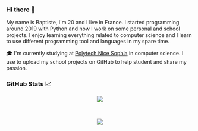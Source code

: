 ### Hi there 👋

My name is Baptiste, I'm 20 and I live in France. 
I started programming around 2019 with Python and now I work on some personal and school projects. 
I enjoy learning everything related to computer science and I learn to use different programming tool and languages in my spare time.

🎓 I'm currently studying at [Polytech Nice Sophia](https://polytech.univ-cotedazur.fr/) in computer science.
I use to upload my school projects on GitHub to help student and share my passion.

### GitHub Stats 📈

<p align="center">
  <img align="center" src="https://github-readme-stats.vercel.app/api?username=BaptisteLacroix&show_icons=true&theme=great-gatsby">
</p>
<br >

<p align="center">
  <img align="center" src="https://github-readme-stats.vercel.app/api/top-langs/?username=BaptisteLacroix&langs_count=11&theme=algolia">
</p>

<!--
**BaptisteLacroix/BaptisteLacroix** is a ✨ _special_ ✨ repository because its `README.md` (this file) appears on your GitHub profile.

Here are some ideas to get you started:

- 🔭 I’m currently working on ...
- 🌱 I’m currently learning ...
- 👯 I’m looking to collaborate on ...
- 🤔 I’m looking for help with ...
- 💬 Ask me about ...
- 📫 How to reach me: ...
- 😄 Pronouns: ...
- ⚡ Fun fact: ...
-->
